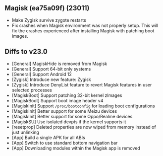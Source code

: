 ## Magisk (ea75a09f) (23011)

- Make Zygisk survive zygote restarts
- Fix crashes when Magisk environment was not properly setup.
This will fix the crashes experienced after installing Magisk with patching boot images.

## Diffs to v23.0

- [General] MagiskHide is removed from Magisk
- [General] Support 64-bit only systems
- [General] Support Android 12
- [Zygisk] Introduce new feature: Zygisk
- [Zygisk] Introduce DenyList feature to revert Magisk features in user selected processes
- [MagiskBoot] Support patching 32-bit kernel zImages
- [MagiskBoot] Support boot image header v4
- [MagiskInit] Support `/proc/bootconfig` for loading boot configurations
- [MagiskInit] Better support for some Meizu devices
- [MagiskInit] Better support for some Oppo/Realme devices
- [MagiskSU] Use isolated devpts if the kernel supports it
- [resetprop] Deleted properties are now wiped from memory instead of just unlinking
- [App] Build a single APK for all ABIs
- [App] Switch to use standard bottom navigation bar
- [App] Downloading modules within the Magisk app is removed
